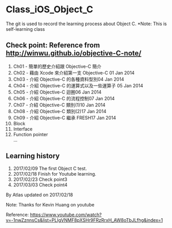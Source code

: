 # Class_iOS_Object_C
The git is used to record the learning process about Object C.
*Note: This is self-learning class


## Check point: Reference from http://winwu.github.io/objective-C-note/
1. Ch01 - 簡單的歷史介紹跟 Objective-C 簡介  
2. Ch02 - 藉由 Xcode 來介紹第一支 Objective-C 01 Jan 2014  
3. Ch03 - 介紹 Objective-C 的各種資料型別04 Jan 2014  
4. Ch04 - 介紹 Objective-C 的運算式以及一些運算子 05 Jan 2014  
5. Ch05 - 介紹 Objective-C 迴圈06 Jan 2014  
6. Ch06 - 介紹 Objective-C 的流程控制07 Jan 2014  
7. Ch07 - 介紹 Objective-C 類別(1)10 Jan 2014  
8. Ch08 - 介紹 Objective-C 類別(2)17 Jan 2014  
9. Ch09 - 介紹 Objective-C 繼承 FRESH17 Jan 2014  
10. Block  
11. Interface  
12. Function pointer  
...

## Learning history
1. 2017/02/09 The first Object C test.  
3. 2017/02/18 Finish for Youtube learning.  
3. 2017/02/23 Check point3  
4. 2017/03/03 Check point4  

By Atlas updated on 2017/02/18

Note: Thanks for Kevin Huang on youtube

Reference:
https://www.youtube.com/watch?v=-1nwZznnsCs&list=PLIgVNMF8pXSHr9FRzRrxH_AW8oTbJLfhg&index=1

